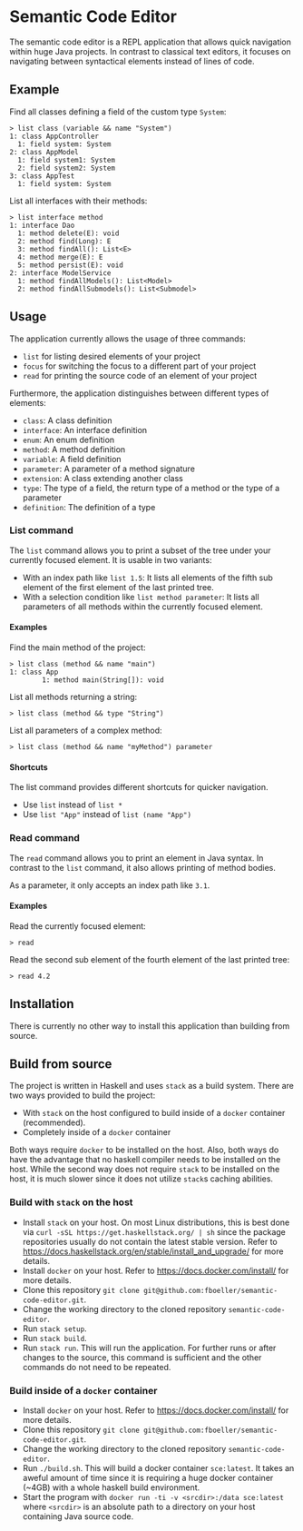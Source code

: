 # Semantic Code Editor

The semantic code editor is a REPL application that allows quick navigation within huge Java projects.
In contrast to classical text editors, it focuses on navigating between syntactical elements instead of lines of code.

## Example

Find all classes defining a field of the custom type `System`:

```
> list class (variable && name "System")
1: class AppController
  1: field system: System
2: class AppModel
  1: field system1: System
  2: field system2: System
3: class AppTest
  1: field system: System
```

List all interfaces with their methods:

```
> list interface method
1: interface Dao
  1: method delete(E): void
  2: method find(Long): E
  3: method findAll(): List<E>
  4: method merge(E): E
  5: method persist(E): void
2: interface ModelService
  1: method findAllModels(): List<Model>
  2: method findAllSubmodels(): List<Submodel>
```

## Usage

The application currently allows the usage of three commands:

* `list` for listing desired elements of your project
* `focus` for switching the focus to a different part of your project
* `read` for printing the source code of an element of your project

Furthermore, the application distinguishes between different types of elements:

* `class`: A class definition
* `interface`: An interface definition
* `enum`: An enum definition
* `method`: A method definition
* `variable`: A field definition
* `parameter`: A parameter of a method signature
* `extension`: A class extending another class
* `type`: The type of a field, the return type of a method or the type of a parameter
* `definition`: The definition of a type

### List command

The `list` command allows you to print a subset of the tree under your currently focused element.
It is usable in two variants:

* With an index path like `list 1.5`: It lists all elements of the fifth sub element of the first element of the last printed tree.
* With a selection condition like `list method parameter`: It lists all parameters of all methods within the currently focused element.

#### Examples

Find the main method of the project:

```
> list class (method && name "main")
1: class App
        1: method main(String[]): void
```

List all methods returning a string:

```> list class (method && type "String")```

List all parameters of a complex method:

```> list class (method && name "myMethod") parameter```

#### Shortcuts

The list command provides different shortcuts for quicker navigation.

* Use `list` instead of `list *`
* Use `list "App"` instead of `list (name "App")`

### Read command

The `read` command allows you to print an element in Java syntax.
In contrast to the `list` command, it also allows printing of method bodies.

As a parameter, it only accepts an index path like `3.1`.

#### Examples

Read the currently focused element:

```> read```

Read the second sub element of the fourth element of the last printed tree:

```> read 4.2```

## Installation

There is currently no other way to install this application than building from source.

## Build from source

The project is written in Haskell and uses `stack` as a build system.
There are two ways provided to build the project:

* With `stack` on the host configured to build inside of a `docker` container (recommended).
* Completely inside of a `docker` container

Both ways require `docker` to be installed on the host.
Also, both ways do have the advantage that no haskell compiler needs to be installed on the host.
While the second way does not require `stack` to be installed on the host, it is much slower since it does not utilize `stack`s caching abilities.

### Build with `stack` on the host

* Install `stack` on your host. 
  On most Linux distributions, this is best done via ```curl -sSL https://get.haskellstack.org/ | sh``` since the package repositories usually do not contain the latest stable version.
  Refer to <https://docs.haskellstack.org/en/stable/install_and_upgrade/> for more details.
* Install `docker` on your host.
  Refer to <https://docs.docker.com/install/> for more details.
* Clone this repository `git clone git@github.com:fboeller/semantic-code-editor.git`.
* Change the working directory to the cloned repository `semantic-code-editor`.
* Run `stack setup`.
* Run `stack build`.
* Run `stack run`.
  This will run the application.
  For further runs or after changes to the source, this command is sufficient and the other commands do not need to be repeated.

### Build inside of a `docker` container

* Install `docker` on your host.
  Refer to <https://docs.docker.com/install/> for more details.
* Clone this repository `git clone git@github.com:fboeller/semantic-code-editor.git`.
* Change the working directory to the cloned repository `semantic-code-editor`.
* Run `./build.sh`.
  This will build a docker container `sce:latest`.
  It takes an aweful amount of time since it is requiring a huge docker container (~4GB) with a whole haskell build environment.
* Start the program with `docker run -ti -v <srcdir>:/data sce:latest` where `<srcdir>` is an absolute path to a directory on your host containing Java source code.
